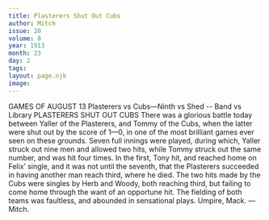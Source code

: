 ```yaml
---
title: Plasterers Shut Out Cubs
author: Mitch
issue: 20
volume: 8
year: 1913
month: 23
day: 2
tags:
layout: page.njk
image:
---
```

GAMES OF AUGUST 13    Plasterers vs Cubs—Ninth vs Shed -- Band vs Library    PLASTERERS SHUT OUT CUBS    There was a glorious battle today between Yaller of the Plasterers, and Tommy of the Cubs, when the latter were shut out by the score of 1—0, in one of the most brilliant games ever seen on these grounds. Seven full innings were played, during which, Yaller struck out nine men and allowed two hits, while Tommy struck out the same number, and was hit four times. In the first, Tony hit, and reached home on Felix’ single, and it was not until the seventh, that the Plasterers succeeded in having another man reach third, where he died. The two hits made by the Cubs were singles by Herb and Woody, both reaching third, but failing to come home through the want of an opportune hit. The fielding of both teams was faultless, and abounded in sensational plays. Umpire, Mack. —Mitch. 

